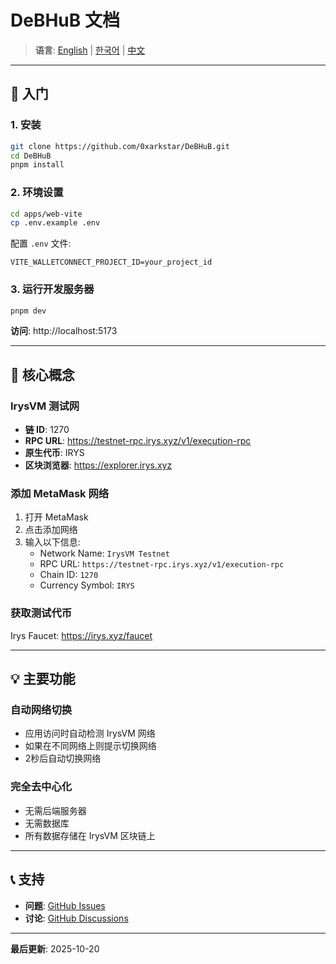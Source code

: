 # DeBHuB 文档

> **语言**: [English](README.en.md) | [한국어](README.md) | [中文](README.zh.md)

---

## 🚀 入门

### 1. 安装

```bash
git clone https://github.com/0xarkstar/DeBHuB.git
cd DeBHuB
pnpm install
```

### 2. 环境设置

```bash
cd apps/web-vite
cp .env.example .env
```

配置 `.env` 文件:
```
VITE_WALLETCONNECT_PROJECT_ID=your_project_id
```

### 3. 运行开发服务器

```bash
pnpm dev
```

**访问**: http://localhost:5173

---

## 🎯 核心概念

### IrysVM 测试网
- **链 ID**: 1270
- **RPC URL**: https://testnet-rpc.irys.xyz/v1/execution-rpc
- **原生代币**: IRYS
- **区块浏览器**: https://explorer.irys.xyz

### 添加 MetaMask 网络

1. 打开 MetaMask
2. 点击添加网络
3. 输入以下信息:
   - Network Name: `IrysVM Testnet`
   - RPC URL: `https://testnet-rpc.irys.xyz/v1/execution-rpc`
   - Chain ID: `1270`
   - Currency Symbol: `IRYS`

### 获取测试代币

Irys Faucet: https://irys.xyz/faucet

---

## 💡 主要功能

### 自动网络切换
- 应用访问时自动检测 IrysVM 网络
- 如果在不同网络上则提示切换网络
- 2秒后自动切换网络

### 完全去中心化
- 无需后端服务器
- 无需数据库
- 所有数据存储在 IrysVM 区块链上

---

## 📞 支持

- **问题**: [GitHub Issues](https://github.com/0xarkstar/DeBHuB/issues)
- **讨论**: [GitHub Discussions](https://github.com/0xarkstar/DeBHuB/discussions)

---

**最后更新**: 2025-10-20
